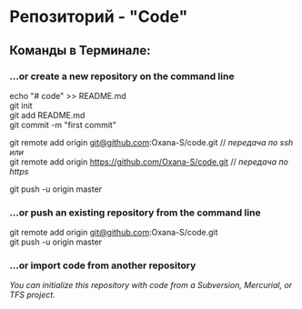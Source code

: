 # Репозиторий - "Code"
## Команды в Терминале:  
### …or create a new repository on the command line  
echo "# code" >> README.md  
git init  
git add README.md  
git commit -m "first commit"  

git remote add origin git@github.com:Oxana-S/code.git    // *передача по ssh*   
*или*     
git remote add origin https://github.com/Oxana-S/code.git     // *передача по https*

git push -u origin master  

### …or push an existing repository from the command line
git remote add origin git@github.com:Oxana-S/code.git  
git push -u origin master  

### …or import code from another repository  
*You can initialize this repository with code from a Subversion, Mercurial, or TFS project.*

